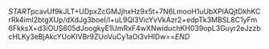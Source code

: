 $START$pcavUf9kJLT+UDpxZcGMJjhxHz9x5t+7N6LmooH1uUbXPlAQjtDkhKCrRk4imI2btgXUp/dXdJg3boeI/l+uL9Ql3VicYvVkAzr2+edpTk3MBSL8C1yFm6FkksX+d3iOUS605dJoogkyE1UmRxF4wXNwiduchKH039opL3Guyr2eJzzbcHLKy3eBjAkcYUoKIVBr9ZUoVuCy1aOi3vHIDw==$END$